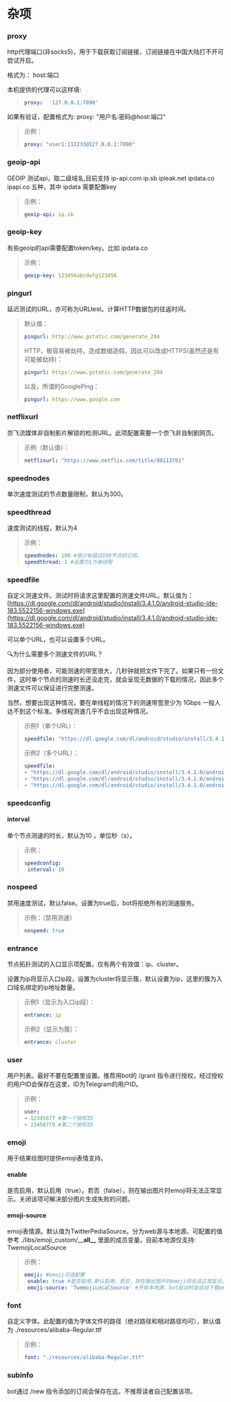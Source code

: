 # 杂项

### proxy

http代理端口(非socks5)，用于下载获取订阅链接，订阅链接在中国大陆打不开可尝试开启。

格式为： host:端口

本机提供的代理可以这样填:&#x20;

> ```yaml
> proxy:  '127.0.0.1:7890'
> ```

如果有验证，配置格式为: proxy: "用户名:密码@host:端口"

> 示例：
>
> ```yaml
> proxy: "user1:112233@127.0.0.1:7890"
> ```

### geoip-api

GEOIP 测试api，取二级域名,目前支持 ip-api.com ip.sb ipleak.net ipdata.co ipapi.co 五种，其中 ipdata 需要配置key

> 示例：
>
> ```yaml
> geoip-api: ip.sb
> ```

### geoip-key

有些geoip的api需要配置token/key。比如 ipdata.co

> 示例：
>
> ```yaml
> geoip-key: 123456abcdefg123456
> ```

### pingurl

延迟测试的URL，亦可称为URLtest。计算HTTP数据包的往返时间。

> 默认值：
>
> ```yaml
> pingurl: http://www.gstatic.com/generate_204
> ```
>
> HTTP，极容易被劫持，造成数据造假。因此可以改成HTTPS(虽然还是有可能被劫持)：
>
> ```yaml
> pingurl: https://www.gstatic.com/generate_204
> ```
>
> 以及，所谓的GooglePing：
>
> ```yaml
> pingurl: https://www.google.com
> ```

### netflixurl

奈飞流媒体非自制影片解锁的检测URL。此项配置需要一个奈飞非自制剧网页。

> 示例（默认值）：
>
> ```yaml
> netflixurl: "https://www.netflix.com/title/80113701"
> ```

### speednodes

单次速度测试的节点数量限制，默认为300。

### speedthread

速度测试的线程，默认为4

> 示例：
>
> ```yaml
> speednodes: 100 #很少有超过100节点的订阅。
> speedthread: 1 #设置为1为单线程
> ```

### speedfile

自定义测速文件。测试时将请求这里配置的测速文件URL。默认值为：[https://dl.google.com/dl/android/studio/install/3.4.1.0/android-studio-ide-183.5522156-windows.exe](https://dl.google.com/dl/android/studio/install/3.4.1.0/android-studio-ide-183.5522156-windows.exe)

可以单个URL，也可以设置多个URL。

🔍为什么需要多个测速文件的URL？

因为部分使用者，可能测速的带宽很大，几秒钟就把文件下完了。如果只有一份文件，这时单个节点的测速时长还没走完，就会呈现无数据的下载的情况，因此多个测速文件可以保证进行完整测速。

当然，想要出现这种情况，要在单线程的情况下的测速带宽至少为 1Gbps 一般人达不到这个标准。多线程测速几乎不会出现这种情况。&#x20;

> 示例1（单个URL）：
>
> ```yaml
> speedfile: "https://dl.google.com/dl/android/studio/install/3.4.1.0/android-studio-ide-183.5522156-windows.exe"
> ```
>
> 示例2（多个URL）：
>
> ```yaml
> speedfile:
> - "https://dl.google.com/dl/android/studio/install/3.4.1.0/android-studio-ide-183.5522156-windows.exe"
> - "https://dl.google.com/dl/android/studio/install/3.4.1.0/android-studio-ide-183.5522156-windows.exe"
> - "https://dl.google.com/dl/android/studio/install/3.4.1.0/android-studio-ide-183.5522156-windows.exe"
> ```

### speedconfig

#### interval

单个节点测速的时长，默认为10 ，单位秒（s）。

> 示例：
>
> ```yaml
> speedconfig:
>  interval: 10
> ```

### nospeed

禁用速度测试，默认false。设置为true后，bot将拒绝所有的测速服务。

> 示例：（禁用测速）
>
> ```yaml
> nospeed: true
> ```

### entrance

节点拓扑测试的入口显示项配置。仅有两个有效值：ip、cluster。

设置为ip将显示入口ip段，设置为cluster将显示簇，默认设置为ip，这里的簇为入口域名绑定的ip地址数量。

> 示例1（显示为入口ip段）：
>
> ```yaml
> entrance: ip
> ```
>
> 示例2（显示为簇）：
>
> ```yaml
> entrance: cluster
> ```

### user

用户列表。最好不要在配置里设置。推荐用bot的 /grant 指令进行授权，经过授权的用户ID会保存在这里，ID为Telegram的用户ID。

> 示例：
>
> ```yaml
> user: 
> - 12345677 #第一个授权ID
> - 23456779 #第二个授权ID
> ```

### emoji

用于结果绘图时提供emoji表情支持。

#### enable

是否启用，默认启用（true）。若否（false），则在输出图片时emoji将无法正常显示。关闭该项可解决部分图片生成失败的问题。

#### emoji-source

emoji表情源。默认值为TwitterPediaSource。分为web源与本地源。可配置的值参考 ./libs/emoji\_custom/\_\_**all\_\_** 里面的成员变量。目前本地源仅支持: TwemojiLocalSource&#x20;

> 示例：
>
> ```yaml
> emoji: #emoji可选配置
>  enable: true #是否启用,默认启用。若否，则在输出图片时emoji将无法正常显示。关闭该项可解决部分图片生成失败的问题。（可选配置）
>  emoji-source: 'TwemojiLocalSource' #开启本地源，bot启动时会自动下载emoji资源。
> ```

### font

自定义字体。此配置的值为字体文件的路径（绝对路径和相对路径均可），默认值为 ./resources/alibaba-Regular.ttf

> 示例：
>
> ```yaml
> font: "./resources/alibaba-Regular.ttf"
> ```

### subinfo

bot通过 /new 指令添加的订阅会保存在这。不推荐读者自己配置该项。
